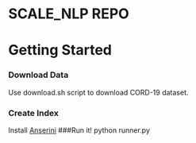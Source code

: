 # SCALE_NLP REPO

# Getting Started

### Download Data
Use download.sh script to download CORD-19 dataset.
### Create Index
Install [Anserini](https://github.com/castorini/anserini) 
###Run it!
python runner.py

